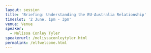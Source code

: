 ```yaml
---
layout: session
title: 'Briefing: Understanding the EU-Australia Relationship'
timeslot: '2 June, 1pm - 3pm'
venue: Venue
speaker:
  - Melissa Conley Tyler
speakerurl: /melissaconleytyler.html
permalink: /elfwelcome.html
---
```

